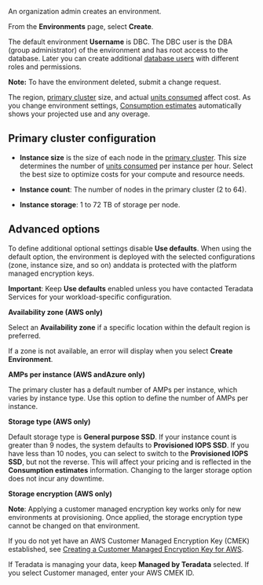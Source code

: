 An organization admin creates an environment.

From the **Environments** page, select **Create**.

The default environment **Username** is DBC. The DBC user is the DBA (group administrator) of the environment and has root access to the database. Later you can create additional [database users](wxe1659392685092.md) with different roles and permissions.

**Note:** To have the environment deleted, submit a change request.

The region, [primary cluster](isb1696461636881.md) size, and actual [units consumed](onj1682104977691.md) affect cost. As you change environment settings, [Consumption estimates](aow1703107228725.md) automatically shows your projected use and any overage.

## Primary cluster configuration


-   **Instance size** is the size of each node in the [primary cluster](nmr1658424425362.md). This size determines the number of [units consumed](tdv1682522711429.md) per instance per hour. Select the best size to optimize costs for your compute and resource needs.


-   **Instance count**: The number of nodes in the primary cluster (2 to 64).


-   **Instance storage**: 1 to 72 TB of storage per node.


## Advanced options


To define additional optional settings disable **Use defaults**. When using the default option, the environment is deployed with the selected configurations (zone, instance size, and so on) anddata is protected with the platform managed encryption keys.

**Important**: Keep **Use defaults** enabled unless you have contacted Teradata Services for your workload-specific configuration.

**Availability zone (AWS only)**

Select an **Availability zone** if a specific location within the default region is preferred.

If a zone is not available, an error will display when you select **Create Environment**.

**AMPs per instance (AWS andAzure only)**

The primary cluster has a default number of AMPs per instance, which varies by instance type. Use this option to define the number of AMPs per instance.

**Storage type (AWS only)**

Default storage type is **General purpose SSD**. If your instance count is greater than 9 nodes, the system defaults to **Provisioned IOPS SSD**. If you have less than 10 nodes, you can select to switch to the **Provisioned IOPS SSD**, but not the reverse. This will affect your pricing and is reflected in the **Consumption estimates** information. Changing to the larger storage option does not incur any downtime.

**Storage encryption (AWS only)**

**Note**: Applying a customer managed encryption key works only for new environments at provisioning. Once applied, the storage encryption type cannot be changed on that environment.

If you do not yet have an AWS Customer Managed Encryption Key (CMEK) established, see [Creating a Customer Managed Encryption Key for AWS](https://docs.teradata.com/access/sources/dita/topic?dita:topicPath=qly1704828971494.dita).

If Teradata is managing your data, keep **Managed by Teradata** selected. If you select Customer managed, enter your AWS CMEK ID.


